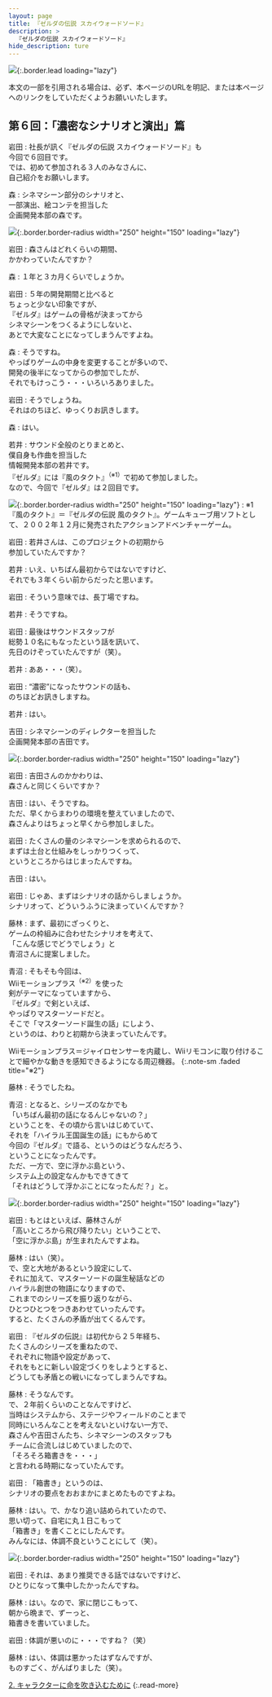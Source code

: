 ```yaml
---
layout: page
title: 『ゼルダの伝説 スカイウォードソード』
description: >
  『ゼルダの伝説 スカイウォードソード』
hide_description: ture
---
```


![](/interviews/jp/wii/souj/vol6/img/mainvisual1.jpg){:.border.lead loading="lazy"}

本文の一部を引用される場合は、必ず、本ページのURLを明記、または本ページへのリンクをしていただくようお願いいたします。

## 第６回：「濃密なシナリオと演出」篇

岩田
: 社長が訊く『ゼルダの伝説 スカイウォードソード』も<br>今回で６回目です。<br>では、初めて参加される３人のみなさんに、<br>自己紹介をお願いします。

森
: シネマシーン部分のシナリオと、<br>一部演出、絵コンテを担当した<br>企画開発本部の森です。

![](/interviews/jp/wii/souj/vol6/img/photo001.jpg){:.border.border-radius width="250" height="150" loading="lazy"}

岩田
: 森さんはどれくらいの期間、<br>かかわっていたんですか？

森
: １年と３カ月くらいでしょうか。

岩田
: ５年の開発期間と比べると<br>ちょっと少ない印象ですが、<br>『ゼルダ』はゲームの骨格が決まってから<br>シネマシーンをつくるようにしないと、<br>あとで大変なことになってしまうんですよね。

森
: そうですね。<br>やっぱりゲームの中身を変更することが多いので、<br>開発の後半になってからの参加でしたが、<br>それでもけっこう・・・いろいろありました。

岩田
: そうでしょうね。<br>それはのちほど、ゆっくりお訊きします。

森
: はい。

若井
: サウンド全般のとりまとめと、<br>僕自身も作曲を担当した<br>情報開発本部の若井です。<br>『ゼルダ』には『風のタクト』<sup>（※1）</sup>で初めて参加しました。<br>なので、今回で『ゼルダ』は２回目です。

![](/interviews/jp/wii/souj/vol6/img/photo002.jpg){:.border.border-radius width="250" height="150" loading="lazy"}
: ※1『風のタクト』＝『ゼルダの伝説 風のタクト』。ゲームキューブ用ソフトとして、２００２年１２月に発売されたアクションアドベンチャーゲーム。

岩田
: 若井さんは、このプロジェクトの初期から<br>参加していたんですか？

若井
: いえ、いちばん最初からではないですけど、<br>それでも３年くらい前からだったと思います。

岩田
: そういう意味では、長丁場ですね。

若井
: そうですね。

岩田
: 最後はサウンドスタッフが<br>総勢１０名にもなったという話を訊いて、<br>先日のけぞっていたんですが（笑）。

若井
: ああ・・・（笑）。

岩田
: “濃密”になったサウンドの話も、<br>のちほどお訊きしますね。

若井
: はい。

吉田
: シネマシーンのディレクターを担当した<br>企画開発本部の吉田です。

![](/interviews/jp/wii/souj/vol6/img/photo003.jpg){:.border.border-radius width="250" height="150" loading="lazy"}

岩田
: 吉田さんのかかわりは、<br>森さんと同じくらいですか？

吉田
: はい、そうですね。<br>ただ、早くからまわりの環境を整えていましたので、<br>森さんよりはちょっと早くから参加しました。

岩田
: たくさんの量のシネマシーンを求められるので、<br>まずは土台と仕組みをしっかりつくって、<br>というところからはじまったんですね。

吉田
: はい。

岩田
: じゃあ、まずはシナリオの話からしましょうか。<br>シナリオって、どういうふうに決まっていくんですか？

藤林
: まず、最初にざっくりと、<br>ゲームの枠組みに合わせたシナリオを考えて、<br>「こんな感じでどうでしょう」と<br>青沼さんに提案しました。

青沼
: そもそも今回は、<br>Wiiモーションプラス<sup>（※2）</sup>を使った<br>剣がテーマになっていますから、<br>『ゼルダ』で剣といえば、<br>やっぱりマスターソードだと。<br>そこで「マスターソード誕生の話」にしよう、<br>というのは、わりと初期から決まっていたんです。

 Wiiモーションプラス＝ジャイロセンサーを内蔵し、Wiiリモコンに取り付けることで細やかな動きを感知できるようになる周辺機器。
{:.note-sm .faded title="※2"}

藤林
: そうでしたね。

青沼
: となると、シリーズのなかでも<br>「いちばん最初の話になるんじゃないの？」<br>ということを、その頃から言いはじめていて、<br>それを「ハイラル王国誕生の話」にもからめて<br>今回の『ゼルダ』で語る、というのはどうなんだろう、<br>ということになったんです。<br>ただ、一方で、空に浮かぶ島という、<br>システム上の設定なんかもできてきて<br>「それはどうして浮かぶことになったんだ？」と。

![](/interviews/jp/wii/souj/vol6/img/photo004.jpg){:.border.border-radius width="250" height="150" loading="lazy"}

岩田
: もとはといえば、藤林さんが<br>「高いところから飛び降りたい」ということで、<br>「空に浮かぶ島」が生まれたんですよね。

藤林
: はい（笑）。<br>で、空と大地があるという設定にして、<br>それに加えて、マスターソードの誕生秘話などの<br>ハイラル創世の物語になりますので、<br>これまでのシリーズを振り返りながら、<br>ひとつひとつをつきあわせていったんです。<br>すると、たくさんの矛盾が出てくるんです。

岩田
: 『ゼルダの伝説』は初代から２５年経ち、<br>たくさんのシリーズを重ねたので、<br>それぞれに物語や設定があって、<br>それをもとに新しい設定づくりをしようとすると、<br>どうしても矛盾との戦いになってしまうんですね。

藤林
: そうなんです。<br>で、２年前くらいのことなんですけど、<br>当時はシステムから、ステージやフィールドのことまで<br>同時にいろんなことを考えないといけない一方で、<br>森さんや吉田さんたち、シネマシーンのスタッフも<br>チームに合流しはじめていましたので、<br>「そろそろ箱書きを・・・」<br>と言われる時期になっていたんです。

岩田
: 「箱書き」というのは、<br>シナリオの要点をおおまかにまとめたものですよね。

藤林
: はい。で、かなり追い詰められていたので、<br>思い切って、自宅に丸１日こもって<br>「箱書き」を書くことにしたんです。<br>みんなには、体調不良ということにして（笑）。

![](/interviews/jp/wii/souj/vol6/img/photo005.jpg){:.border.border-radius width="250" height="150" loading="lazy"}

岩田
: それは、あまり推奨できる話ではないですけど、<br>ひとりになって集中したかったんですね。

藤林
: はい。なので、家に閉じこもって、<br>朝から晩まで、ずーっと、<br>箱書きを書いていました。

岩田
: 体調が悪いのに・・・ですね？（笑）

藤林
: はい、体調は悪かったはずなんですが、<br>ものすごく、がんばりました（笑）。



[2. キャラクターに命を吹き込むために](2.md)
{:.read-more}

